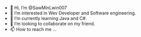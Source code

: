 - 👋 Hi, I’m @SawMinLwin007
- 👀 I’m interested in Wev Developer and Software engineering.
- 🌱 I’m currently learning Java and C#.
- 💞️ I’m looking to collaborate on my friend.
- 📫 How to reach me ...

<!---
SawMinLwin007/SawMinLwin007 is a ✨ special ✨ repository because its `README.md` (this file) appears on your GitHub profile.
You can click the Preview link to take a look at your changes.
--->
